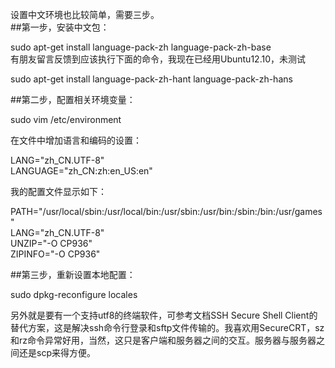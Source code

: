 设置中文环境也比较简单，需要三步。  
##第一步，安装中文包：

sudo apt-get install language-pack-zh language-pack-zh-base  
有朋友留言反馈到应该执行下面的命令，我现在已经用Ubuntu12.10，未测试  

sudo apt-get install language-pack-zh-hant language-pack-zh-hans

##第二步，配置相关环境变量：

sudo vim /etc/environment

在文件中增加语言和编码的设置：

LANG="zh_CN.UTF-8"  
LANGUAGE="zh_CN:zh:en_US:en"

我的配置文件显示如下：  

PATH="/usr/local/sbin:/usr/local/bin:/usr/sbin:/usr/bin:/sbin:/bin:/usr/games"  
LANG="zh_CN.UTF-8"  
UNZIP="-O CP936"  
ZIPINFO="-O CP936"

##第三步，重新设置本地配置：

sudo dpkg-reconfigure locales


另外就是要有一个支持utf8的终端软件，可参考文档SSH Secure Shell Client的替代方案，这是解决ssh命令行登录和sftp文件传输的。我喜欢用SecureCRT，sz和rz命令异常好用，当然，这只是客户端和服务器之间的交互。服务器与服务器之间还是scp来得方便。
